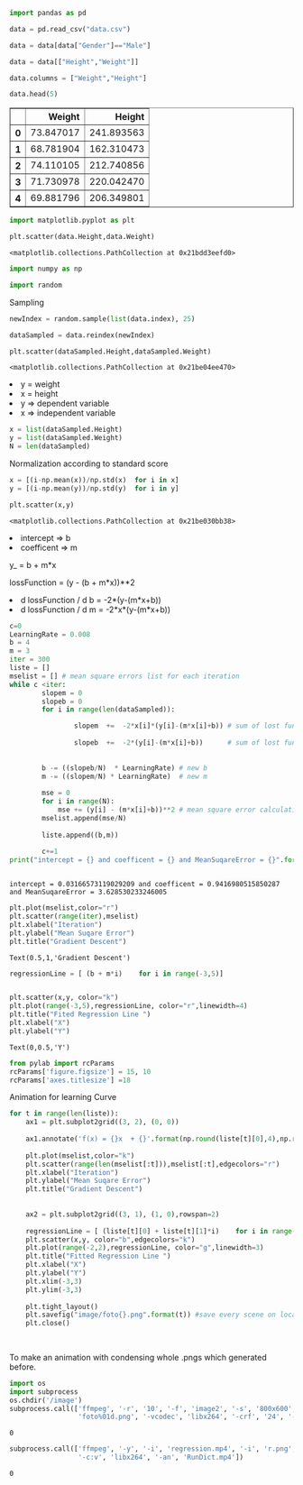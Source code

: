 

```python
import pandas as pd
```


```python
data = pd.read_csv("data.csv")
```


```python
data = data[data["Gender"]=="Male"]
```


```python
data = data[["Height","Weight"]]
```


```python
data.columns = ["Weight","Height"]
```


```python
data.head(5)
```




<div>


    

<table border="1" class="dataframe">
  <thead>
    <tr style="text-align: right;">
      <th></th>
      <th>Weight</th>
      <th>Height</th>
    </tr>
  </thead>
  <tbody>
    <tr>
      <th>0</th>
      <td>73.847017</td>
      <td>241.893563</td>
    </tr>
    <tr>
      <th>1</th>
      <td>68.781904</td>
      <td>162.310473</td>
    </tr>
    <tr>
      <th>2</th>
      <td>74.110105</td>
      <td>212.740856</td>
    </tr>
    <tr>
      <th>3</th>
      <td>71.730978</td>
      <td>220.042470</td>
    </tr>
    <tr>
      <th>4</th>
      <td>69.881796</td>
      <td>206.349801</td>
    </tr>
  </tbody>
</table>
</div>




```python
import matplotlib.pyplot as plt
```


```python
plt.scatter(data.Height,data.Weight)
```




    <matplotlib.collections.PathCollection at 0x21bdd3eefd0>








```python
import numpy as np
```


```python
import random
```

Sampling 


```python
newIndex = random.sample(list(data.index), 25)
```


```python
dataSampled = data.reindex(newIndex)
```


```python
plt.scatter(dataSampled.Height,dataSampled.Weight)
```




    <matplotlib.collections.PathCollection at 0x21be04ee470>







<li>y = weight 
<li>x = height 



<li>y => dependent variable 
<li>x => independent variable 


```python
x = list(dataSampled.Height)
y = list(dataSampled.Weight)
N = len(dataSampled)
```

Normalization according to standard score


```python
x = [(i-np.mean(x))/np.std(x)  for i in x]
y = [(i-np.mean(y))/np.std(y)  for i in y]
```


```python
plt.scatter(x,y)
```




    <matplotlib.collections.PathCollection at 0x21be030bb38>







<li>intercept            => b 
<li>coefficent                => m


y_ = b + m*x

lossFunction = (y - (b + m*x))**2

<li>d lossFunction / d b = -2*(y-(m*x+b))
<li>d lossFunction / d m = -2*x*(y-(m*x+b))


```python
c=0
LearningRate = 0.008
b = 4
m = 3
iter = 300
liste = []
mselist = [] # mean square errors list for each iteration 
while c <iter:
        slopem = 0
        slopeb = 0
        for i in range(len(dataSampled)):

                slopem  +=  -2*x[i]*(y[i]-(m*x[i]+b)) # sum of lost function derivatives with respect to m
                
                slopeb  +=  -2*(y[i]-(m*x[i]+b))      # sum of lost function derivatives with respect to b
                
    
        b -= ((slopeb/N)  * LearningRate) # new b
        m -= ((slopem/N) * LearningRate)  # new m
        
        mse = 0
        for i in range(N):
            mse += (y[i] - (m*x[i]+b))**2 # mean square error calculation
        mselist.append(mse/N)  
        
        liste.append((b,m))
        
        c+=1
print("intercept = {} and coefficent = {} and MeanSuqareError = {}".format(b,m,mse))



```

    intercept = 0.03166573119029209 and coefficent = 0.9416980515850287 and MeanSuqareError = 3.628530233246005
    


```python
plt.plot(mselist,color="r")
plt.scatter(range(iter),mselist)
plt.xlabel("Iteration")
plt.ylabel("Mean Suqare Error")
plt.title("Gradient Descent")

```




    Text(0.5,1,'Gradient Descent')








```python
regressionLine = [ (b + m*i)    for i in range(-3,5)]


plt.scatter(x,y, color="k")
plt.plot(range(-3,5),regressionLine, color="r",linewidth=4)
plt.title("Fited Regression Line ")
plt.xlabel("X")
plt.ylabel("Y")
```




    Text(0,0.5,'Y')








```python
from pylab import rcParams
rcParams['figure.figsize'] = 15, 10 
rcParams['axes.titlesize'] =18
```

Animation for learning Curve


```python
for t in range(len(liste)):
    ax1 = plt.subplot2grid((3, 2), (0, 0))
    
    ax1.annotate('f(x) = {}x  + {}'.format(np.round(liste[t][0],4),np.round(liste[t][1],4)), xy=(100, 15),size=15)
    
    plt.plot(mselist,color="k")
    plt.scatter(range(len(mselist[:t])),mselist[:t],edgecolors="r")
    plt.xlabel("Iteration")
    plt.ylabel("Mean Suqare Error")
    plt.title("Gradient Descent")
    
    
    ax2 = plt.subplot2grid((3, 1), (1, 0),rowspan=2)
    
    regressionLine = [ (liste[t][0] + liste[t][1]*i)    for i in range(-2,2)]
    plt.scatter(x,y, color="b",edgecolors="k")
    plt.plot(range(-2,2),regressionLine, color="g",linewidth=3)
    plt.title("Fitted Regression Line ")
    plt.xlabel("X")
    plt.ylabel("Y")
    plt.xlim(-3,3)
    plt.ylim(-3,3)
    
    plt.tight_layout()
    plt.savefig("image/foto{}.png".format(t)) #save every scene on local directory as .png
    plt.close()
    
    
```

To make an animation with condensing whole .pngs which generated before.


```python
import os
import subprocess
os.chdir('/image')
subprocess.call(['ffmpeg', '-r', '10', '-f', 'image2', '-s', '800x600', '-i', 
                 'foto%01d.png', '-vcodec', 'libx264', '-crf', '24', '-pix_fmt', 'yuv420p', 'regression.mp4'])
```




    0




```python
subprocess.call(['ffmpeg', '-y', '-i', 'regression.mp4', '-i', 'r.png', '-filter_complex', '[1]lut=a=val*0.3[a];[0][a]overlay=W-w-10:5', 
                 '-c:v', 'libx264', '-an', 'RunDict.mp4'])
```




    0


